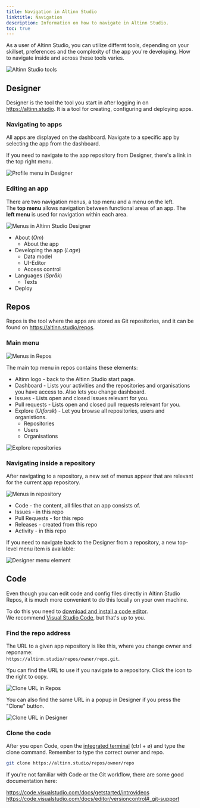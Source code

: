```yaml
---
title: Navigation in Altinn Studio
linktitle: Navigation
description: Information on how to navigate in Altinn Studio.
toc: true
---
```


As a user of Altinn Studio, you can utilize differnt tools, depending on your skillset, preferences and the complexity of the app you're developing.
How to navigate inside and across these tools varies.

![Altinn Studio tools](3-tools.png "The three tools in Altinn Studio: Designer, Repos and Code.")

## Designer

Designer is the tool the tool you start in after logging in on https://altinn.studio.
It is a tool for creating, configuring and deploying apps.

### Navigating to apps
All apps are displayed on the dashboard.
Navigate to a specific app by selecting the app from the dashboard.

If you need to navigate to the app repository from Designer, there's a link in the top right menu.

![Profile menu in Designer](designer-profile-menu.png "Link to repository")

### Editing an app

There are two navigation menus, a top menu and a menu on the left.  
The **top menu** allows navigation between functional areas of an app.
The **left menu** is used for navigation within each area.

![Menus in Altinn Studio Designer](nav-menus.png "Menus in Altinn Studio Designer")

- About (_Om_)
  - About the app
- Developing the app (_Lage_)
  - Data model
  - UI-Editor
  - Access control
- Languages (_Språk_)
  - Texts
- Deploy

## Repos
Repos is the tool where the apps are stored as Git repositories, and it can be found on https://altinn.studio/repos.

### Main menu
![Menus in Repos](repos-menus.png "Menus in Altinn Studio Repos")

The main top menu in repos contains these elements:

- Altinn logo - back to the Altinn Studio start page.
- Dashboard - Lists your activities and the repositories and organisations you have access to. Also lets you change dashboard.
- Issues - Lists open and closed issues relevant for you.
- Pull requests - Lists open and closed pull requests relevant for you.
- Explore (_Utforsk_) - Let you browse all repositories, users and organistions.
  - Repositories
  - Users
  - Organisations

![Explore repositories](repos-explore.png "Explore")

### Navigating inside a repository
After navigating to a repository, a new set of menus appear that are relevant for the current app repository.

![Menus in repository](navigate-repository.png "Menus in a repository")

- Code - the content, all files that an app consists of.
- Issues - in this repo
- Pull Requests - for this repo
- Releases - created from this repo
- Activity - in this repo

If you need to navigate back to the Designer from a repository, a new top-level menu item is available:

![Designer menu element](navigate-to-designer.png "Navigate to Designer")

## Code
Even though you can edit code and config files directly in Altinn Studio Repos, it is much more convenient to do this locally on your own machine.

To do this you need to [download and install a code editor](https://code.visualstudio.com/Download).  
We recommend [Visual Studio Code](https://code.visualstudio.com/), but that's up to you.

### Find the repo address
The URL to a given app repository is like this, where you change owner and reponame:  
`https://altinn.studio/repos/owner/repo.git`.

Ypu can find the URL to use if you navigate to a repository. Click the icon to the right to copy.

![Clone URL in Repos](clone-url-in-repos.png "The clone URL in Altinn Studio Repos")

You can also find the same URL in a popup in Designer if you press the "Clone" button.

![Clone URL in Designer](clone-url-in-designer.png "The clone URL in Altinn Studio Designer")

### Clone the code
After you open Code, open the [integrated terminal](https://code.visualstudio.com/docs/editor/integrated-terminal) (ctrl + ø) and type the clone command.
Remember to type the correct owner and repo.

```sh
git clone https://altinn.studio/repos/owner/repo
```

If you're not familiar with Code or the Git workflow, there are some good documentation here:

https://code.visualstudio.com/docs/getstarted/introvideos
https://code.visualstudio.com/docs/editor/versioncontrol#_git-support
